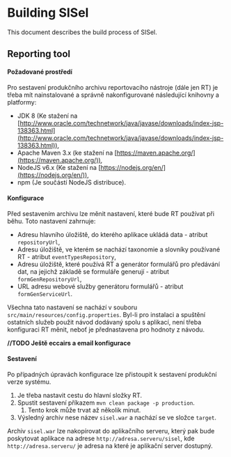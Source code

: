 # Building SISel

This document describes the build process of SISel.

## Reporting tool

#### Požadované prostředí

Pro sestavení produkčního archivu reportovacího nástroje (dále jen RT) je třeba mít nainstalované a správně nakonfigurované následující knihovny a platformy:

* JDK 8 (Ke stažení na [http://www.oracle.com/technetwork/java/javase/downloads/index-jsp-138363.html](http://www.oracle.com/technetwork/java/javase/downloads/index-jsp-138363.html)),
* Apache Maven 3.x (ke stažení  na [https://maven.apache.org/](https://maven.apache.org/)),
* NodeJS v6.x (Ke stažení na [https://nodejs.org/en/](https://nodejs.org/en/)),
* npm (Je součástí NodeJS distribuce).


#### Konfigurace

Před sestavením archivu lze měnit nastavení, které bude RT používat při běhu.
Toto nastavení zahrnuje:
* Adresu hlavního úložiště, do kterého aplikace ukládá data - atribut `repositoryUrl`,
* Adresu úložiště, ve kterém se nachází taxonomie a slovníky používané RT - atribut `eventTypesRepository`,
* Adresu úložiště, které používá RT a generátor formulářů pro předávání dat, na jejichž základě se formuláře generují - atribut `formGenRepositoryUrl`,
* URL adresu webové služby generátoru formulářů - atribut `formGenServiceUrl`.

Všechna tato nastavení se nachází v souboru `src/main/resources/config.properties`.
Byl-li pro instalaci a spuštění ostatních služeb použit návod dodávaný spolu s aplikací, není třeba konfiguraci RT
měnit, neboť je přednastavena pro hodnoty z návodu.

__//TODO Ještě eccairs a email konfigurace__

#### Sestavení

Po případných úpravách konfigurace lze přistoupit k sestavení produkční verze systému.

1. Je třeba nastavit cestu do hlavní složky RT.
2. Spustit sestavení příkazem `mvn clean package -p production`.
    1. Tento krok může trvat až několik minut.
4. Výsledný archiv nese název `sisel.war` a nachází se ve složce `target`.

Archiv `sisel.war` lze nakopírovat do aplikačního serveru, který pak bude poskytovat
aplikace na adrese `http://adresa.serveru/sisel`, kde `http://adresa.serveru/` je adresa na které je aplikační server dostupný.